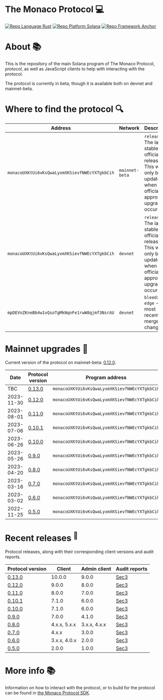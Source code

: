 # The Monaco Protocol :computer:

<a href="https://doc.rust-lang.org/std/"><img alt="Repo Language Rust"  src="http://img.shields.io/badge/language-rust-orange"></a>
<a href="https://docs.solana.com/developing/programming-model/overview"><img alt="Repo Platform Solana"  src="http://img.shields.io/badge/platform-solana-blue"></a>
<a href="https://github.com/coral-xyz/anchor"><img alt="Repo Framework Anchor"  src="http://img.shields.io/badge/framework-anchor-9cf"></a><br/>

# About :books:

This is the repository of the main Solana program of The Monaco Protocol, _protocol_, as well as JavaScript clients to help with interacting with the protocol.

The protocol is currently in beta, though it is available both on devnet and mainnet-beta.

# Where to find the protocol :mag:

| Address                                       | Network        | Description                                                                                                         |
|-----------------------------------------------|----------------|---------------------------------------------------------------------------------------------------------------------|
| `monacoUXKtUi6vKsQwaLyxmXKSievfNWEcYXTgkbCih` | `mainnet-beta` | `release` - The latest stable official release. This will only be updated when an official approved upgrade occurs. |
| `monacoUXKtUi6vKsQwaLyxmXKSievfNWEcYXTgkbCih` | `devnet`       | `release` - The latest stable official release. This will only be updated when an official approved upgrade occurs. |
| `mpDEVnZKneBb4w1vQsoTgMkNqnFe1rwW8qjmf3NsrAU` | `devnet`       | `bleeding-edge` - The most recently merged changes.                                                                 |

# Mainnet upgrades :satellite:

Current version of the protocol on mainnet-beta: [0.12.0](https://github.com/MonacoProtocol/protocol/releases/tag/v0.12.0).

| Date       | Protocol version                                                          | Program address                               |
|------------|---------------------------------------------------------------------------|-----------------------------------------------|
| TBC        | [0.13.0](https://github.com/MonacoProtocol/protocol/releases/tag/v0.13.0) | `monacoUXKtUi6vKsQwaLyxmXKSievfNWEcYXTgkbCih` |
| 2023-11-30 | [0.12.0](https://github.com/MonacoProtocol/protocol/releases/tag/v0.12.0) | `monacoUXKtUi6vKsQwaLyxmXKSievfNWEcYXTgkbCih` |
| 2023-08-01 | [0.11.0](https://github.com/MonacoProtocol/protocol/releases/tag/v0.11.0) | `monacoUXKtUi6vKsQwaLyxmXKSievfNWEcYXTgkbCih` |
| 2023-07-06 | [0.10.1](https://github.com/MonacoProtocol/protocol/releases/tag/v0.10.1) | `monacoUXKtUi6vKsQwaLyxmXKSievfNWEcYXTgkbCih` |
| 2023-06-26 | [0.10.0](https://github.com/MonacoProtocol/protocol/releases/tag/v0.10.0) | `monacoUXKtUi6vKsQwaLyxmXKSievfNWEcYXTgkbCih` |
| 2023-05-26 | [0.9.0](https://github.com/MonacoProtocol/protocol/releases/tag/v0.9.0)   | `monacoUXKtUi6vKsQwaLyxmXKSievfNWEcYXTgkbCih` |
| 2023-04-20 | [0.8.0](https://github.com/MonacoProtocol/protocol/releases/tag/v0.8.0)   | `monacoUXKtUi6vKsQwaLyxmXKSievfNWEcYXTgkbCih` |
| 2023-03-16 | [0.7.0](https://github.com/MonacoProtocol/protocol/releases/tag/v0.7.0)   | `monacoUXKtUi6vKsQwaLyxmXKSievfNWEcYXTgkbCih` |
| 2023-03-02 | [0.6.0](https://github.com/MonacoProtocol/protocol/releases/tag/v0.6.0)   | `monacoUXKtUi6vKsQwaLyxmXKSievfNWEcYXTgkbCih` |
| 2022-11-25 | [0.5.0](https://github.com/MonacoProtocol/protocol/releases/tag/v0.5.0)   | `monacoUXKtUi6vKsQwaLyxmXKSievfNWEcYXTgkbCih` |

# Recent releases <sup>:rocket:</sup>

Protocol releases, along with their corresponding client versions and audit reports.

| Protocol version                                                          | Client       | Admin client | Audit reports                                                                      |
|---------------------------------------------------------------------------|--------------|--------------|------------------------------------------------------------------------------------|
| [0.13.0](https://github.com/MonacoProtocol/protocol/releases/tag/v0.13.0) | 10.0.0       | 9.0.0        | [Sec3](https://github.com/MonacoProtocol/protocol/tree/main/audit/sec3/0.13.0.pdf) |
| [0.12.0](https://github.com/MonacoProtocol/protocol/releases/tag/v0.12.0) | 9.0.0        | 8.0.0        | [Sec3](https://github.com/MonacoProtocol/protocol/tree/main/audit/sec3/0.12.0.pdf) |
| [0.11.0](https://github.com/MonacoProtocol/protocol/releases/tag/v0.11.0) | 8.0.0        | 7.0.0        | [Sec3](https://github.com/MonacoProtocol/protocol/tree/main/audit/sec3/0.11.0.pdf) |
| [0.10.1](https://github.com/MonacoProtocol/protocol/releases/tag/v0.10.1) | 7.1.0        | 6.0.0        | [Sec3](https://github.com/MonacoProtocol/protocol/tree/main/audit/sec3/0.10.1.pdf) |
| [0.10.0](https://github.com/MonacoProtocol/protocol/releases/tag/v0.10.0) | 7.1.0        | 6.0.0        | [Sec3](https://github.com/MonacoProtocol/protocol/tree/main/audit/sec3/0.10.0.pdf) |
| [0.9.0](https://github.com/MonacoProtocol/protocol/releases/tag/v0.9.0)   | 7.0.0        | 4.1.0        | [Sec3](https://github.com/MonacoProtocol/protocol/tree/main/audit/sec3/0.9.0.pdf)  |
| [0.8.0](https://github.com/MonacoProtocol/protocol/releases/tag/v0.8.0)   | 4.x.x, 5.x.x | 3.x.x, 4.x.x | [Sec3](https://github.com/MonacoProtocol/protocol/tree/main/audit/sec3/0.8.0.pdf)  |
| [0.7.0](https://github.com/MonacoProtocol/protocol/releases/tag/v0.7.0)   | 4.x.x        | 3.0.0        | [Sec3](https://github.com/MonacoProtocol/protocol/tree/main/audit/sec3/0.7.0.pdf)  |
| [0.6.0](https://github.com/MonacoProtocol/protocol/releases/tag/v0.6.0)   | 3.x.x, 4.0.x | 2.0.0        | [Sec3](https://github.com/MonacoProtocol/protocol/tree/main/audit/sec3/0.6.0.pdf)  |
| [0.5.0](https://github.com/MonacoProtocol/protocol/releases/tag/v0.5.0)   | 2.0.0        | 1.0.0        | [Sec3](https://github.com/MonacoProtocol/protocol/tree/main/audit/sec3/0.5.0.pdf)  |

# More info :books:

Information on how to interact with the protocol, or to build for the protocol can be found in [the Monaco Protocol SDK](https://github.com/MonacoProtocol/sdk).
